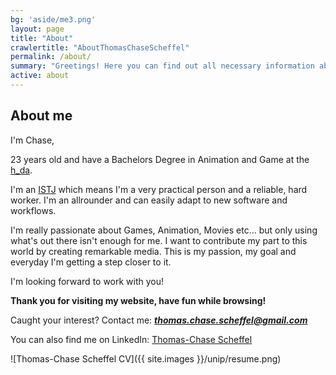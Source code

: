 ```yaml
---
bg: 'aside/me3.png'
layout: page
title: "About"
crawlertitle: "AboutThomasChaseScheffel"
permalink: /about/
summary: "Greetings! Here you can find out all necessary information about me."
active: about
---
```


## **About me**
I'm Chase, 

23 years old and have a Bachelors Degree in Animation and Game at the [h_da](https://www.h-da.de/studium/studienangebot/studiengaenge/architektur-medien-und-design/animation-game-ba/). 

I'm an [ISTJ](https://www.16personalities.com/istj-personality) which means I'm a very practical person and a reliable, hard worker. 
I'm an allrounder and can easily adapt to new software and workflows.

I'm really passionate about Games, Animation, Movies etc... but only using what's out there isn't enough for me. I want to contribute my part to this world by creating remarkable media. This is my passion, my goal and everyday I'm getting a step closer to it. 

I'm looking forward to work with you!

**Thank you for visiting my website, have fun while browsing!** 

Caught your interest? Contact me: _**thomas.chase.scheffel@gmail.com**_

You can also find me on LinkedIn:
[Thomas-Chase Scheffel](https://www.linkedin.com/in/thomas-chase-scheffel-890031174/)

![Thomas-Chase Scheffel CV]({{ site.images }}/unip/resume.png)
